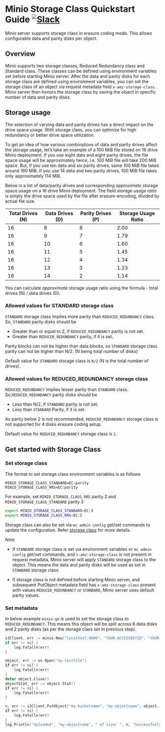 # Minio Storage Class Quickstart Guide [![Slack](https://slack.minio.io/slack?type=svg)](https://slack.minio.io)

Minio server supports storage class in erasure coding mode. This allows configurable data and parity disks per object.

## Overview

Minio supports two storage classes, Reduced Redundancy class and Standard class. These classes can be defined using environment variables
set before starting Minio server. After the data and parity disks for each storage class are defined using environment variables,
you can set the storage class of an object via request metadata field `x-amz-storage-class`. Minio server then honors the storage class by
saving the object in specific number of data and parity disks.

## Storage usage

The selection of varying data and parity drives has a direct impact on the drive space usage. With storage class, you can optimize for high
redundancy or better drive space utilization.

To get an idea of how various combinations of data and parity drives affect the storage usage, let’s take an example of a 100 MiB file stored
on 16 drive Minio deployment. If you use eight data and eight parity drives, the file space usage will be approximately twice, i.e. 100 MiB
file will take 200 MiB space. But, if you use ten data and six parity drives, same 100 MiB file takes around 160 MiB. If you use 14 data and
two parity drives, 100 MiB file takes only approximately 114 MiB.

Below is a list of data/parity drives and corresponding _approximate_ storage space usage on a 16 drive Minio deployment. The field _storage
usage ratio_ is simply the drive space used by the file after erasure-encoding, divided by actual file size.

| Total Drives (N) | Data Drives (D) | Parity Drives (P) | Storage Usage Ratio |
|------------------|-----------------|-------------------|---------------------|
|               16 |               8 |                 8 |                2.00 |
|               16 |               9 |                 7 |                1.79 |
|               16 |              10 |                 6 |                1.60 |
|               16 |              11 |                 5 |                1.45 |
|               16 |              12 |                 4 |                1.34 |
|               16 |              13 |                 3 |                1.23 |
|               16 |              14 |                 2 |                1.14 |

You can calculate _approximate_ storage usage ratio using the formula - total drives (N) / data drives (D).

### Allowed values for STANDARD storage class

`STANDARD` storage class implies more parity than `REDUCED_REDUNDANCY` class. So, `STANDARD` parity disks should be

- Greater than or equal to 2, if `REDUCED_REDUNDANCY` parity is not set.
- Greater than `REDUCED_REDUNDANCY` parity, if it is set.

Parity blocks can not be higher than data blocks, so `STANDARD` storage class parity can not be higher than N/2. (N being total number of disks)

Default value for `STANDARD` storage class is `N/2` (N is the total number of drives).

### Allowed values for REDUCED_REDUNDANCY storage class

`REDUCED_REDUNDANCY` implies lesser parity than `STANDARD` class. So,`REDUCED_REDUNDANCY` parity disks should be

- Less than N/2, if `STANDARD` parity is not set.
- Less than `STANDARD` Parity, if it is set.

As parity below 2 is not recommended, `REDUCED_REDUNDANCY` storage class is not supported for 4 disks erasure coding setup.

Default value for `REDUCED_REDUNDANCY` storage class is `2`.

## Get started with Storage Class

### Set storage class

The format to set storage class environment variables is as follows

`MINIO_STORAGE_CLASS_STANDARD=EC:parity`
`MINIO_STORAGE_CLASS_RRS=EC:parity`

For example, set `MINIO_STORAGE_CLASS_RRS` parity 2 and `MINIO_STORAGE_CLASS_STANDARD` parity 3

```sh
export MINIO_STORAGE_CLASS_STANDARD=EC:3
export MINIO_STORAGE_CLASS_RRS=EC:2
```

Storage class can also be set via `mc admin config` get/set commands to update the configuration. Refer [storage class](https://github.com/minio/minio/tree/master/docs/config#storage-class) for
more details.

*Note*

- If `STANDARD` storage class is set via environment variables or `mc admin config` get/set commands, and `x-amz-storage-class` is not present in request metadata, Minio server will 
apply `STANDARD` storage class to the object. This means the data and parity disks will be used as set in `STANDARD` storage class.

- If storage class is not defined before starting Minio server, and subsequent PutObject metadata field has `x-amz-storage-class` present
with values `REDUCED_REDUNDANCY` or `STANDARD`, Minio server uses default parity values.

### Set metadata

In below example `minio-go` is used to set the storage class to `REDUCED_REDUNDANCY`. This means this object will be split across 6 data disks and 2 parity disks (as per the storage class set in previous step).

```go
s3Client, err := minio.New("localhost:9000", "YOUR-ACCESSKEYID", "YOUR-SECRETACCESSKEY", true)
if err != nil {
	log.Fatalln(err)
}

object, err := os.Open("my-testfile")
if err != nil {
	log.Fatalln(err)
}
defer object.Close()
objectStat, err := object.Stat()
if err != nil {
	log.Fatalln(err)
}

n, err := s3Client.PutObject("my-bucketname", "my-objectname", object, objectStat.Size(), minio.PutObjectOptions{ContentType: "application/octet-stream", StorageClass: "REDUCED_REDUNDANCY"})
if err != nil {
	log.Fatalln(err)
}
log.Println("Uploaded", "my-objectname", " of size: ", n, "Successfully.")
```